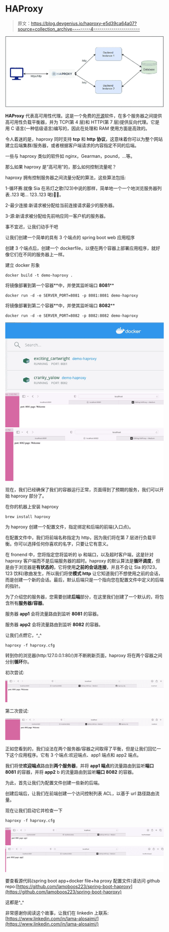 # HAProxy

> 原文：<https://blog.devgenius.io/haproxy-e5d39ca64a07?source=collection_archive---------4----------------------->

![](img/0ded1062ff543c03cfb8d467f1492470.png)

**HAProxy** 代表高可用性代理。这是一个免费的[开源](https://github.com/haproxy/haproxy)软件，在多个服务器之间提供高可用性负载平衡器，并为 TCP(第 4 层)和 HTTP(第 7 层)提供反向代理。它是用 C 语言(一种低级语言)编写的，因此在处理和 RAM 使用方面是高效的。

令人着迷的是，haproxy 同时支持 **tcp** 和 **http** **协议**，这意味着你可以为整个网站建立后端集群/服务器，或者根据客户端请求的内容指定不同的后端。

一些与 haproxy 类似的软件如 nginx，Gearman，pound，…等。

那么如果 haproxy 是“高可用”的，那么如何控制流量呢？

haproxy 拥有控制服务器之间流量分配的算法，这些算法包括:

1-循环赛:就像 Sia 在吊灯之歌(123)中说的那样，简单地一个一个地浏览服务器列表..123 喝… 123..123 喝)🕺🏻。

2-最少连接:新请求被分配给当前连接请求最少的服务器。

3-源:新请求被分配给先前响应同一客户机的服务器。

事不宜迟，让我们动手干吧

让我们创建一个简单的具有 3 个端点的 spring boot web 应用程序

创建 3 个端点后，创建一个 dockerfile，以便在两个容器上部署应用程序，就好像它们在不同的服务器上一样。

建立 docker 形象

```
docker build -t demo-haproxy .
```

将镜像部署到第一个容器**中，并使其监听端口 **8081****

```
docker run -d -e SERVER_PORT=8081 -p 8081:8081 demo-haproxy
```

将镜像部署到第二个容器**中，并使其监听端口 **8082****

```
docker run -d -e SERVER_PORT=8082 -p 8082:8082 demo-haproxy
```

![](img/73b74e4800c271e0daa22938b6b4e3e8.png)![](img/6ad5ef7edf52beb21b3c0813de155330.png)![](img/ee24720d9ec36c5f5640279cad155e0f.png)

现在，我们已经确保了我们的容器运行正常，页面得到了预期的服务，我们可以开始 haproxy 部分了。

在你的机器上安装 haproxy

```
brew install haproxy
```

为 haproxy 创建一个配置文件，指定绑定和后端的前端(入口点)。

在配置文件中，我们将前端名称指定为 http，因为我们将在第 7 层进行负载平衡。你可以选择任何你喜欢的名字，只要让它有意义。

在 fronend 中，您将指定您将监听的 ip 和端口，以及超时客户端，这是针对 haproxy 客户端而不是后端服务器的超时。haproxy 的默认算法是**循环调度**，但是由于浏览器是**有状态的**，它将使用**之前的会话连接**，并且不会让 Sia 的(123，123 饮料)歌曲发生，所以我们将使**模式 http** 让它知道我们不想使用之前的会话，而是创建一个新的会话。最后，默认后端只是一个指向您在配置文件中定义的后端的指针。

为了介绍您的服务器，您需要创建**后端**部分，在这里我们创建了一个默认的，将包含所有**服务器/容器**。

服务器 **app1** 会将流量路由到监听 **8081** 的容器。

服务器 **app2** 会将流量路由到监听 **8082** 的容器。

让我们点燃它，^_^

```
haproxy -f haproxy.cfg
```

转到你的浏览器(http:127.0.0.1:80/)并不断刷新页面，haproxy 将在两个容器之间分别**循环**你。

初次尝试:

![](img/8bbd104397fe4b32c195ba8c1219e6b6.png)

第二次尝试:

![](img/3651455d29143a3de39e7e81783e3ae6.png)

正如您看到的，我们设法在两个服务器/容器之间取得了平衡，但是让我们回忆一下这个应用程序。它有 3 个端点:欢迎端点、app1 端点和 app2 端点。

我们将使**欢迎端点**路由到**两个服务器**，并将 **app1 端点**的流量路由到监听**端口 8081** 的容器，并将 **app2** b 的流量路由到监听**端口 8082** 的容器。

为此，首先让我们为配置文件创建一些新的后端。

创建后端后，让我们在前端创建一个访问控制列表 ACL，以基于 url 路径路由流量。

现在让我们启动它并检查一下

```
haproxy -f haproxy.cfg
```

![](img/c7e659b3f9492a6ad7163253b32186b7.png)![](img/c395d6af1583bfdbc06a4f0a6a6ae8f6.png)

要查看源代码(spring boot app+docker file+ha proxy 配置文件)请访问 github repo:[https://github.com/lamoboos223/spring-boot-haproxy](https://github.com/lamoboos223/spring-boot-haproxy)

这都是^_^

非常感谢你阅读这个故事，让我们在 linkedin 上联系:[https://www.linkedin.com/in/lama-alosaimi/](https://www.linkedin.com/in/lama-alosaimi/)